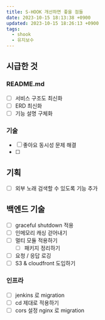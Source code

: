 ```yaml
---
title: S-HOOK 개선하면 좋을 점들
date: 2023-10-15 18:13:38 +0900
updated: 2023-10-15 18:26:13 +0900
tags:
  - shook
  - 유지보수
---
```


## 시급한 것

### README.md

- [ ] 서비스 구조도 최신화
- [ ] ERD 최신화
- [ ] 기능 설명 구체화

### 기술

- [ ] 좋아요 동시성 문제 해결
- [ ] 

## 기획

- [ ] 외부 노래 검색할 수 있도록 기능 추가

## 백엔드 기술

- [ ] graceful shutdown 적용
- [ ] 인메모리 캐싱 걷어내기
- [ ] 멀티 모듈 적용하기
	- [ ] 패키지 정리하기
- [ ] 요청 / 응답 로깅
- [ ] S3 & cloudfront 도입하기

### 인프라

- [ ] jenkins 로 migration
- [ ] cd 제대로 적용하기
- [ ] cors 설정 nginx 로 migration